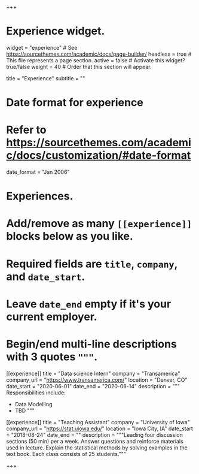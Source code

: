 +++
# Experience widget.
widget = "experience"  # See https://sourcethemes.com/academic/docs/page-builder/
headless = true  # This file represents a page section.
active = false  # Activate this widget? true/false
weight = 40  # Order that this section will appear.

title = "Experience"
subtitle = ""

# Date format for experience
#   Refer to https://sourcethemes.com/academic/docs/customization/#date-format
date_format = "Jan 2006"

# Experiences.
#   Add/remove as many `[[experience]]` blocks below as you like.
#   Required fields are `title`, `company`, and `date_start`.
#   Leave `date_end` empty if it's your current employer.
#   Begin/end multi-line descriptions with 3 quotes `"""`.
[[experience]]
  title = "Data science Intern"
  company = "Transamerica"
  company_url = "https://www.transamerica.com/"
  location = "Denver, CO"
  date_start = "2020-06-01"
  date_end = "2020-08-14"
  description = """
  Responsibilities include:
  
  * Data Modelling
  * TBD
  """

[[experience]]
  title = "Teaching Assistant"
  company = "University of Iowa"
  company_url = "https://stat.uiowa.edu/"
  location = "Iowa City, IA"
  date_start = "2018-08-24"
  date_end = ""
  description = """Leading four discussion sections (50 min) per a week. Answer questions and reinforce materials used in lecture. Explain the statistical methods by solving examples in the text book. Each class consists of 25 students."""

+++
